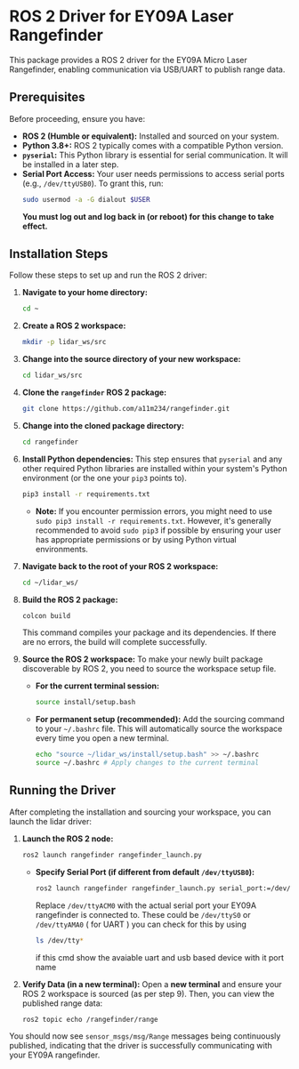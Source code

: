 
# ROS 2 Driver for EY09A Laser Rangefinder

This package provides a ROS 2 driver for the EY09A Micro Laser Rangefinder, enabling communication via USB/UART to publish range data.

## Prerequisites

Before proceeding, ensure you have:

  * **ROS 2 (Humble or equivalent):** Installed and sourced on your system.
  * **Python 3.8+:** ROS 2 typically comes with a compatible Python version.
  * **`pyserial`:** This Python library is essential for serial communication. It will be installed in a later step.
  * **Serial Port Access:** Your user needs permissions to access serial ports (e.g., `/dev/ttyUSB0`). To grant this, run:
    ```bash
    sudo usermod -a -G dialout $USER
    ```
    **You must log out and log back in (or reboot) for this change to take effect.**

## Installation Steps

Follow these steps to set up and run the ROS 2 driver:

1.  **Navigate to your home directory:**

    ```bash
    cd ~
    ```

2.  **Create a ROS 2 workspace:**

    ```bash
    mkdir -p lidar_ws/src
    ```

3.  **Change into the source directory of your new workspace:**

    ```bash
    cd lidar_ws/src
    ```

4.  **Clone the `rangefinder` ROS 2 package:**

    ```bash
    git clone https://github.com/a11m234/rangefinder.git
    ```

5.  **Change into the cloned package directory:**

    ```bash
    cd rangefinder
    ```

6.  **Install Python dependencies:**
    This step ensures that `pyserial` and any other required Python libraries are installed within your system's Python environment (or the one your `pip3` points to).

    ```bash
    pip3 install -r requirements.txt
    ```

      * **Note:** If you encounter permission errors, you might need to use `sudo pip3 install -r requirements.txt`. However, it's generally recommended to avoid `sudo pip3` if possible by ensuring your user has appropriate permissions or by using Python virtual environments.

7.  **Navigate back to the root of your ROS 2 workspace:**

    ```bash
    cd ~/lidar_ws/
    ```

8.  **Build the ROS 2 package:**

    ```bash
    colcon build
    ```

    This command compiles your package and its dependencies. If there are no errors, the build will complete successfully.

9.  **Source the ROS 2 workspace:**
    To make your newly built package discoverable by ROS 2, you need to source the workspace setup file.

      * **For the current terminal session:**

        ```bash
        source install/setup.bash
        ```

      * **For permanent setup (recommended):** Add the sourcing command to your `~/.bashrc` file. This will automatically source the workspace every time you open a new terminal.

        ```bash
        echo "source ~/lidar_ws/install/setup.bash" >> ~/.bashrc
        source ~/.bashrc # Apply changes to the current terminal
        ```

## Running the Driver

After completing the installation and sourcing your workspace, you can launch the lidar driver:

1.  **Launch the ROS 2 node:**

    ```bash
    ros2 launch rangefinder rangefinder_launch.py
    ```

      * **Specify Serial Port (if different from default `/dev/ttyUSB0`):**
        ```bash
        ros2 launch rangefinder rangefinder_launch.py serial_port:=/dev/ttyACM0
        ```
        Replace `/dev/ttyACM0` with the actual serial port your EY09A rangefinder is connected to.
        These could be `/dev/ttyS0` or `/dev/ttyAMA0` ( for UART ) you can check for this  by using
        ```bash
        ls /dev/tty*
        ```
        if this cmd show the avaiable uart and usb based device with it port name 
2.  **Verify Data (in a new terminal):**
    Open a **new terminal** and ensure your ROS 2 workspace is sourced (as per step 9). Then, you can view the published range data:

    ```bash
    ros2 topic echo /rangefinder/range
    ```

You should now see `sensor_msgs/msg/Range` messages being continuously published, indicating that the driver is successfully communicating with your EY09A rangefinder.
